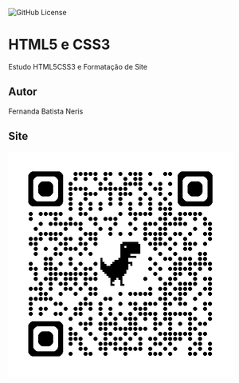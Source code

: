 ![GitHub License](https://img.shields.io/github/license/Fernandass2/site)

# HTML5 e CSS3 
Estudo HTML5CSS3 e Formatação de Site

## Autor
Fernanda Batista Neris

## Site
![](img/qrcode.png)
